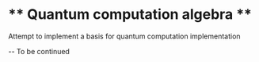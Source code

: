 # ** Quantum computation algebra **
Attempt to implement a basis for quantum computation implementation

-- To be continued


